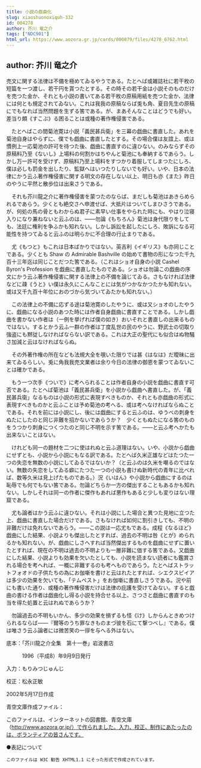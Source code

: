 ```yaml
---
title: 小説の戯曲化
slug: xiaoshuonoxiquh-332
id: 004278
author: 芥川 竜之介
tags: ["NDC901"]
html_url: https://www.aozora.gr.jp/cards/000879/files/4278_6762.html
---
```


## author: 芥川 竜之介

売文に関する法律は不備を極めてゐるやうである。たとへば或雑誌社に若干枚の短篇を一つ渡し、若干円を貰つたとする。その時その若干金は小説そのものだけを売つた金か、それとも小説の書いてある若干枚の原稿用紙を売つた金か、法律には何とも規定されてゐない。これは我我の原稿ならば兎も角、夏目先生の原稿にでもなれば当然問題を生ずる筈である。が、まあそんなことはどうでも好い。差当り頗《すこぶ》る困ることは或種の著作権侵害である。

　たとへばこの間菊池寛は小説「義民甚兵衛」を三幕の戯曲に書直した。あれを菊池自身はやらずに、僕でも戯曲に書直したとする。その場合僕は友誼上、或は慣例上一応菊池の許可を待つた後、戯曲に書直すのに違ひない。のみならずその原稿料乃至《ないし》上場料の何割かはちやんと菊池にも奉納するであらう。しかし万一許可を受けず、原稿料乃至上場料をすつかり着服してしまつたにしろ、僕は必しも罰金を出したり、監獄へはいつたりしないでも好い。いや、日本の法律にかう云ふ著作権侵害に関する明文の存在しない以上、明日も亦《また》昨日のやうに平然と散歩位は出来さうである。

　それも芥川龍之介に著作権侵害を蒙つたのならば、まだしも菊池はあきらめられるであらう。少くとも絶交さへ申渡せば、大抵片はついてしまひさうである。が、何処の馬の骨ともわからぬ君子に素早い仕事をやられた時にも、やはり泣寝入りになり兼ねないと云ふのは、――勿論《もちろん》菊池は身代限りをしても、法廷に権利を争ふかも知れない。しかし訴訟を起したにしろ、敗訴になる可能性を持つてゐると云ふのは明らかに不合理の行止まりである。

　尤《もつと》もこれは日本ばかりではない。英吉利《イギリス》も亦同じことである。少くとも Shaw の Admirable Bashville の始めて書物の形になつた千九百十三年迄は同じことだつた筈である。（これはショオ自身の小説 Cashel Byron's Profession を戯曲に書直したものである。ショオは勿論この戯曲の序文にかう云ふ著作権侵害に関する法律上の不備を論じてゐる。さもなければ法律などに疎《うと》い僕は永久にこんなことには気がつかなかつたかも知れない。或は又千九百十年位におのづから気づいてゐたかも知れない。）

　この法律上の不備に応ずる途は菊池寛のしたやうに、或は又ショオのしたやうに、戯曲になる小説のあつた時には作者自身戯曲に書直すことである。しかし戯曲を書かない作者は（一例を挙げれば僕の如き）おいそれと書直しの出来るものではない。するとかう云ふ一群の作者は丁度乱世の民のやうに、野武士の切取り強盗にも黙従しなければならない訳である。これは大正の聖代にも似合はぬ物騒さ加減と云はなければならぬ。

　その外著作権の所在なども法規大全を覗いた限りでは甚《はなは》だ曖昧に出来てゐるらしい。兎に角我我売文業者は余り今日の法律の御恩を蒙つてゐないことは確かである。

　もう一つ次手《ついで》に考へられることは作者自身の小説を戯曲に書直す可否である。たとへば菊池は「義民甚兵衛」を小説から戯曲へ書直した。が、「義民甚兵衛」なるものは小説の形式に表現すべきものか、それとも亦戯曲の形式に表現すべきものかと云ふことは予め菊池の考へる、或は考へなければならぬことである。それを前には小説にし、後には戯曲にすると云ふのは、ゆうべの刺身をぬたにしたのと同じ非難を招かないであらうか？　少くともぬたになる筈のものをうつかり刺身につくつたのと同じ不明を示す筈である。――と云ふ考へかたも出来ないことはない。

　けれども同一の題材を二つに使はれぬと云ふ道理はない。いや、小説から戯曲にせずとも、小説から小説にもなる訳である。たとへば久米正雄などはたつた一つの失恋を無数の小説にしてゐるではないか？（と云ふのは久米を嘲るのではない。無数の失恋をしてゐる癖にたつた一つの小説も書けぬ新時代の青年に比べれば、数等久米は見上げたものである。）況《いはん》や小説から戯曲にするのは恥辱でも何でもない筈である。勿論どちらか一方の傑出することもあるかも知れない。しかしそれは同一の作者に傑作もあれば悪作もあると少しも変りはない理窟である。

　尤も論者はかう云ふに違ひない。それは小説にした場合と異つた見地に立つた上、戯曲に書直した場合だけである。さもなければ如何に割引きしても、不明の非難だけは免れないであらう。――この説は一応尤もである。成程《なるほど》戯曲にした結果、小説よりも傑出したとすれば、過去の不明は咎《とが》められるかも知れない。が、戯曲にしさへすれば当然傑出するものを戯曲にせずに置いたとすれば、現在の不明は過去の不明よりも一層非難に価する筈である。又戯曲にした結果、小説よりも効果を欠いたとしても、小説を読まない読者にも鑑賞される場合を考へれば、一概に非難するのも考へものであらう。たとへばストラットフォオドの子供たちの為にお伽噺を書けと云はれたとすれば、シエクスピイアは多少の効果を欠いても、「テムペスト」をお伽噺に書直しさうである。況や前にも書いた通り、或種の著作権侵害だけは法律の庇護を受けてゐない。すると戯曲の書ける作者は戯曲化し得る小説を持合せる以上、さつさと戯曲に書直すのも当を得た処置と云はれぬであらうか？

　勿論過去の不明もいかん、多少の効果を損ずるも怪《け》しからんときめつけられるならば――『爾等のうち罪なきものまづ彼を石にて撃つべし』である。僕は唯さう云ふ論者には微苦笑の一拶を与へる外はない。













底本：「芥川龍之介全集　第十一巻」岩波書店


　　　1996（平成8）年9月9日発行

入力：もりみつじゅんじ

校正：松永正敏

2002年5月17日作成

青空文庫作成ファイル：

このファイルは、インターネットの図書館、青空文庫（http://www.aozora.gr.jp/）で作られました。入力、校正、制作にあたったのは、ボランティアの皆さんです。











●表記について


	このファイルは W3C 勧告 XHTML1.1 にそった形式で作成されています。
